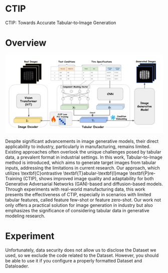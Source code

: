 # CTIP
CTIP: Towards Accurate Tabular‑to‑Image Generation

# Overview

![](main_fig.png)

Despite significant advancements in image generative models, their direct applicability to industry, particularly in manufacturing, remains limited. Existing approaches often overlook the unique challenges posed by tabular data, a prevalent format in industrial settings. In this work, Tabular-to-Image method is introduced, which aims to generate target images from tabular inputs, addressing the limitations  in current research. Our approach, which utilizes \textbf{C}ontrastive \textbf{T}abular-\textbf{I}mage \textbf{P}re-Training (CTIP), shows improved image quality and adaptability for both Generative Adversarial Networks (GAN)-based and diffusion-based models. Through experiments with real-world manufacturing data, this work presents the effectiveness of CTIP, especially in scenarios with limited tabular features, called feature few-shot or feature zero-shot. Our work not only offers a practical solution for image generation in industry but also emphasizes the significance of considering tabular data in generative modeling research.
<br />

# Experiment
Unfortunately, data security does not allow us to disclose the Dataset we used, so we exclude the code related to the Dataset. However, you should be able to use it if you configure a properly formatted Dataset and Dataloader.  

<br />